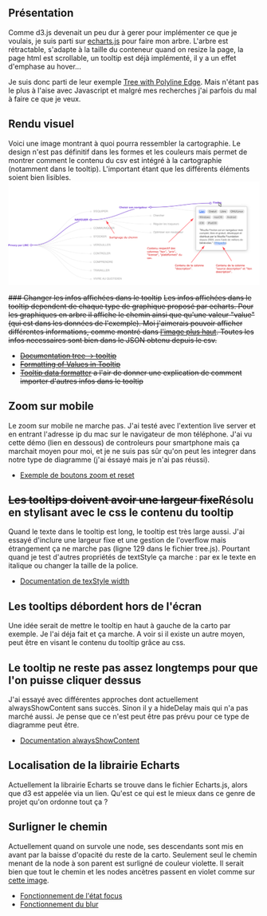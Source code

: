 ## Présentation
Comme d3.js devenait un peu dur à gerer pour implémenter ce que je voulais, je suis parti sur [echarts.js](https://echarts.apache.org/) pour faire mon arbre. L'arbre est rétractable, s'adapte à la taille du conteneur quand on resize la page, la page html est scrollable, un tooltip est déjà implémenté, il y a un effet d'emphase au hover...

Je suis donc parti de leur exemple [Tree with Polyline Edge](https://echarts.apache.org/examples/en/index.html#chart-type-tree). Mais n'étant pas le plus à l'aise avec Javascript et malgré mes recherches j'ai parfois du mal à faire ce que je veux.

## Rendu visuel
Voici une image montrant à quoi pourra ressembler la cartographie. Le design n'est pas définitif dans les formes et les couleurs mais permet de montrer comment le contenu du csv est intégré à la cartographie (notamment dans le tooltip). L'important étant que les différents éléments soient bien lisibles.
![image de l'interface de la cartographie, avec des flèches explicatives](images/mockup.png "Mockup visuel de la cartographie")

~~### Changer les infos affichées dans le tooltip~~
~~Les infos affichées dans le tooltip dependent de chaque type de graphique proposé par echarts. Pour les graphiques en arbre il affiche le chemin ainsi que qu'une valeur "value" (qui est dans les données de l'exemple). Moi j'aimerais pouvoir afficher différentes informations, comme montré dans [l'image plus haut](#rendu-visuel). Toutes les infos necessaires sont bien dans le JSON obtenu depuis le csv.~~
- ~~[Documentation tree -> tooltip](https://echarts.apache.org/en/option.html#series-tree.tooltip)~~
- ~~[Formatting of Values in Tooltip](https://echarts.apache.org/handbook/en/basics/release-note/5-3-0/#formatting-of-values-in-tooltip)~~
- ~~[Tooltip data formatter](https://echarts.apache.org/en/option.html#series-tree.data.tooltip.formatter) a l'air de donner une explication de comment importer d'autres infos dans le tooltip~~

## Zoom sur mobile
Le zoom sur mobile ne marche pas. J'ai testé avec l'extention live server et en entrant l'adresse ip du mac sur le navigateur de mon téléphone. J'ai vu cette démo (lien en dessous) de controleurs pour smartphone mais ça marchait moyen pour moi, et je ne suis pas sûr qu'on peut les integrer dans notre type de diagramme (j'ai éssayé mais je n'ai pas réussi).
- [Exemple  de boutons zoom et reset]()

## ~~Les tooltips doivent avoir une largeur fixe~~Résolu en stylisant avec le css le contenu du tooltip
Quand le texte dans le tooltip est long, le tooltip est très large aussi. J'ai essayé d'inclure une largeur fixe et une gestion de l'overflow mais étrangement ça ne marche pas (ligne 129 dans le fichier tree.js). Pourtant quand je test d'autres propriétés de textStyle ça marche : par ex le texte en italique ou changer la taille de la police.
- [Documentation de texStyle width](https://echarts.apache.org/en/option.html#series-tree.tooltip.textStyle.width)

## Les tooltips débordent hors de l'écran
Une idée serait de mettre le tooltip en haut à gauche de la carto par exemple. Je l'ai déja fait et ça marche. A voir si il existe un autre moyen, peut être en visant le contenu du tooltip grâce au css.

## Le tooltip ne reste pas assez longtemps pour que l'on puisse cliquer dessus
J'ai essayé avec différentes approches dont actuellement alwaysShowContent sans succès. Sinon il y a hideDelay mais qui n'a pas marché aussi. Je pense que ce n'est peut être pas prévu pour ce type de diagramme peut être.
- [Documentation alwaysShowContent](https://echarts.apache.org/en/option.html#tooltip.alwaysShowContent)

## Localisation de la librairie Echarts
Actuellement la librairie Echarts se trouve dans le fichier Echarts.js, alors que d3 est appelée via un lien. Qu'est ce qui est le mieux dans ce genre de projet qu'on ordonne tout ça ?

## Surligner le chemin
Actuellement quand on survole une node, ses descendants sont mis en avant par la baisse d'opacité du reste de la carto. Seulement seul le chemin menant de la node à son parent est surligné de couleur violette. Il serait bien que tout le chemin et les nodes ancètres passent en violet comme sur [cette image](#rendu-visuel).
- [Fonctionnement de l'état focus](https://echarts.apache.org/en/option.html#series-tree.emphasis.focus)
- [Fonctionnement du blur](https://echarts.apache.org/en/option.html#series-tree.blur)


